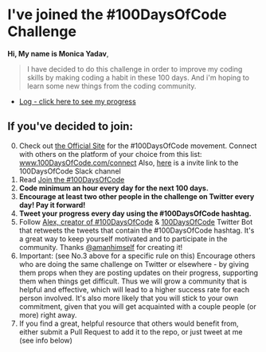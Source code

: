 
# I've joined the #100DaysOfCode Challenge
 **Hi, My name is Monica Yadav**,
  > I have decided to do this challenge in order to improve my coding skills by making coding a habit in these 100 days.
    And i'm hoping to learn some new things from the coding community.
* [Log - click here to see my progress](log.md)
## If you've decided to join:

0.  Check out [the Official Site](http://100daysofcode.com/) for the #100DaysOfCode movement. Connect with others on the platform of your choice from this list: www.100DaysOfCode.com/connect
    Also, [here](https://www.100daysofcode.com/slack) is a invite link to the 100DaysOfCode Slack channel
1.  Read [Join the #100DaysOfCode](https://medium.freecodecamp.com/join-the-100daysofcode-556ddb4579e4)
2.  **Code minimum an hour every day for the next 100 days.**
3.  **Encourage at least two other people in the challenge on Twitter every day! Pay it forward!**
4.  **Tweet your progress every day using the #100DaysOfCode hashtag.**
5.  Follow [Alex, creator of #100DaysOfCode](https://twitter.com/ka11away) & [100DaysOfCode](https://twitter.com/_100DaysOfCode) Twitter Bot that retweets the tweets that contain the #100DaysOfCode hashtag. It's a great way to keep yourself motivated and to participate in the community. Thanks [@amanhimself](https://twitter.com/amanhimself) for creating it!
6.  Important: (see No.3 above for a specific rule on this) Encourage others who are doing the same challenge on Twitter or elsewhere - by giving them props when they are posting updates on their progress, supporting them when things get difficult. Thus we will grow a community that is helpful and effective, which will lead to a higher success rate for each person involved. It's also more likely that you will stick to your own commitment, given that you will get acquainted with a couple people (or more) right away.
7.  If you find a great, helpful resource that others would benefit from, either submit a Pull Request to add it to the repo, or just tweet at me (see info below)
